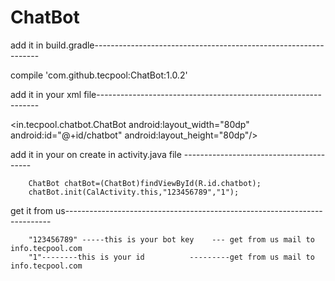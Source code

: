 # ChatBot

add it in build.gradle----------------------------------------------------------------

 compile 'com.github.tecpool:ChatBot:1.0.2'
 
 add it in your xml file---------------------------------------------------------------
 
   <in.tecpool.chatbot.ChatBot
        android:layout_width="80dp"
        android:id="@+id/chatbot"
        android:layout_height="80dp"/>
  
 add it in your on create in activity.java file  ----------------------------------------     
        
        ChatBot chatBot=(ChatBot)findViewById(R.id.chatbot);
        chatBot.init(CalActivity.this,"123456789","1");
        
        
 get it from us--------------------------------------------------------------------------
        
        "123456789" -----this is your bot key    --- get from us mail to info.tecpool.com
        "1"--------this is your id          ---------get from us mail to info.tecpool.com
        

 
